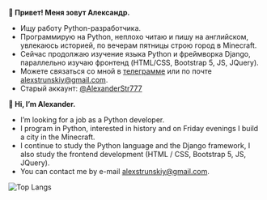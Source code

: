 **👋 Привет! Меня зовут Александр.**
- Ищу работу Python-разработчика.
- Программирую на Python, неплохо читаю и пишу на английском, увлекаюсь историей, по вечерам пятницы строю город в Minecraft.
- Сейчас продолжаю изучениe языка Python и фреймворка Django, параллельно изучаю фронтенд (HTML/CSS, Bootstrap 5, JS, JQuery).
- Можете связаться со мной в [телеграмме](https://t.me/alexstrunskiy) или по почте <alexstrunskiy@gmail.com>.
- Старый аккаунт: [@AlexanderStr777](https://github.com/AlexanderStr777)



**👋 Hi, I’m Alexander.**
- I’m looking for a job as a Python developer.
- I program in Python, interested in history and on Friday evenings I build a city in the Minecraft.
- I continue to study the Python language and the Django framework, I also study the frontend development (HTML / CSS, Bootstrap 5, JS, JQuery).
- You can contact me by e-mail <alexstrunskiy@gmail.com>.

![Top Langs](https://github-readme-stats.vercel.app/api/top-langs/?username=alexstr94&layout=compact&hide=css,html)
<!---
AlexStr94/AlexStr94 is a ✨ special ✨ repository because its `README.md` (this file) appears on your GitHub profile.
You can click the Preview link to take a look at your changes.
--->
